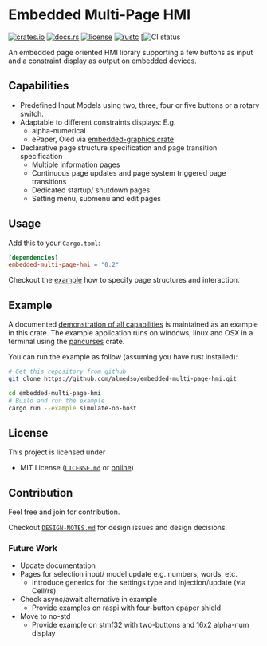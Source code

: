 # Embedded Multi-Page HMI

[![crates.io](https://img.shields.io/crates/v/embedded-multi-page-hmi?style=flat-square&logo=rust)](https://crates.io/crates/embedded-multi-page-hmi)
[![docs.rs](https://img.shields.io/badge/docs.rs-embedded--multi--page--hmi-blue?style=flat-square)](https://docs.rs/embedded-multi-page-hmi)
[![license](https://img.shields.io/badge/license-MIT-blue?style=flat-square-blue)](#license)
[![rustc](https://img.shields.io/badge/rustc-1.52+-blue?style=flat-square&logo=rust)](https://www.rust-lang.org)
[![CI status](https://github.com/almedso/embedded-multi-page-hmi/actions/workflows/ci.yml/badge.svg)

An embedded page oriented HMI library supporting a few buttons as input and a constraint display as output on embedded devices.

## Capabilities

- Predefined Input Models using two, three, four or five buttons or a rotary switch.
- Adaptable to different constraints displays: E.g.
  - alpha-numerical
  - ePaper, Oled via [embedded-graphics crate](https://crates.io/crates/embedded-graphics)
- Declarative page structure specification and page transition specification
  - Multiple information pages
  - Continuous page updates and page system triggered page transitions
  - Dedicated startup/ shutdown pages
  - Setting menu, submenu and edit pages

## Usage

Add this to your `Cargo.toml`:

```toml
[dependencies]
embedded-multi-page-hmi = "0.2"
```

Checkout the [example](#example) how to specify page structures and interaction.

## Example

A documented
[demonstration of all capabilities](https://github.com/almedso/embedded-multi-page-hmi/blob/master/examples/simulate-on-host.rs)
is maintained as an example in this crate.
The example application runs on windows, linux and OSX in a terminal using the
[pancurses](https://crates.io/crates/pancurses)
crate.

You can run the example as follow (assuming you have rust installed):

```bash
# Get this repository from github
git clone https://github.com/almedso/embedded-multi-page-hmi.git

cd embedded-multi-page-hmi
# Build and run the example
cargo run --example simulate-on-host
```

## License

This project is licensed under

- MIT License ([`LICENSE.md`](LICENSE.md) or
  [online](https://opensource.org/licenses/MIT))

## Contribution

Feel free and join for contribution.

Checkout [`DESIGN-NOTES.md`](DESIGN-NOTES.md) for design issues and design decisions.

### Future Work

- Update documentation
- Pages for selection input/ model update e.g. numbers, words, etc.
  - Introduce generics for the settings type and injection/update (via Cell/rs)
- Check async/await alternative in example
  - Provide examples on raspi with four-button epaper shield
- Move to no-std
  - Provide example on stmf32 with two-buttons and 16x2 alpha-num display
